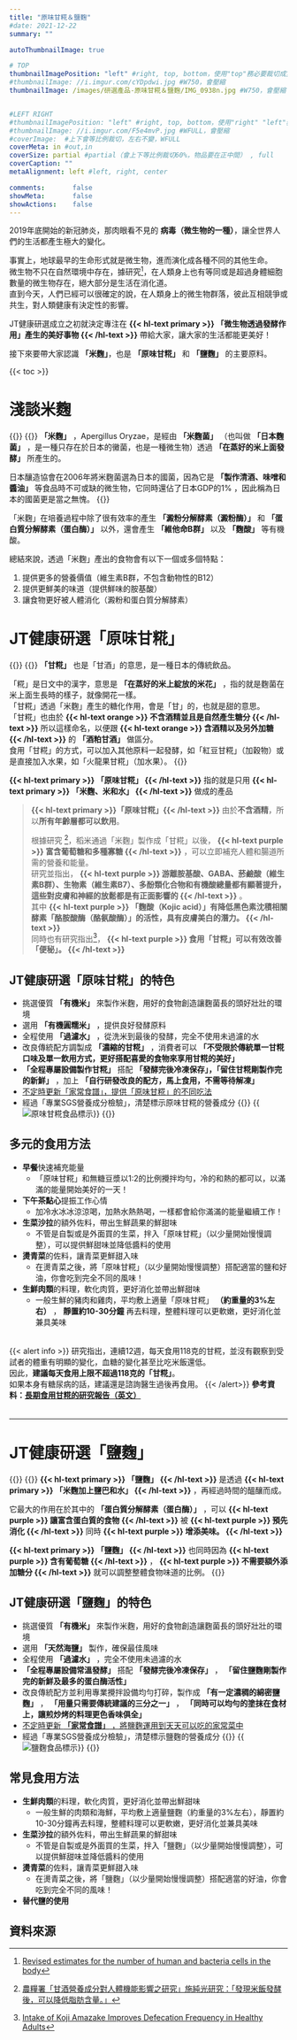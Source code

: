 ```yaml
---
title: "原味甘糀＆鹽麴"
#date: 2021-12-22
summary: ""

autoThumbnailImage: true

# TOP
thumbnailImagePosition: "left" #right, top, bottom，使用"top"務必要裁切成寬度750，這樣才會正確顯示，其他用原尺寸即可
#thumbnailImage: //i.imgur.com/cYDpdwi.jpg #W750，會壓縮
thumbnailImage: /images/研選產品-原味甘糀＆鹽麴/IMG_0938n.jpg #W750，會壓縮


#LEFT RIGHT
#thumbnailImagePosition: "left" #right, top, bottom，使用"right" "left"務必要裁切成接近正方形，這樣才會正確顯示
#thumbnailImage: //i.imgur.com/F5e4mvP.jpg #WFULL，會壓縮
#coverImage:  #上下會等比例裁切，左右不變，WFULL
coverMeta: in #out,in
coverSize: partial #partial（會上下等比例裁切60%，物品要在正中間） , full
coverCaption: ""
metaAlignment: left #left, right, center

comments:       false
showMeta:       false
showActions:    false
---
```

2019年底開始的新冠肺炎，那肉眼看不見的 **病毒（微生物的一種）**，讓全世界人們的生活都產生極大的變化。
<!--more-->
事實上，地球最早的生命形式就是微生物，進而演化成各種不同的其他生命。\
微生物不只在自然環境中存在，據研究[^01]，在人類身上也有等同或是超過身體細胞數量的微生物存在，絕大部分是生活在消化道。\
直到今天，人們已經可以很確定的說，在人類身上的微生物群落，彼此互相競爭或共生，對人類健康有決定性的影響。

JT健康研選成立之初就決定專注在
**{{< hl-text primary >}}
「微生物透過發酵作用」產生的美好事物
{{< /hl-text >}}**
帶給大家，讓大家的生活都能更美好！

接下來要帶大家認識 **「米麴」**，也是 **「原味甘糀」** 和 **「鹽麴」** 的主要原料。

{{< toc >}}

# 淺談米麴
{{<image classes="clear">}}
{{<image classes="nocaption fancybox fig-100" thumbnail-width="60%" thumbnail-height="60%" src="/images/研選產品-原味甘糀＆鹽麴/IMG_0912.jpg" title="" >}}
**「米麴」** ，Apergillus Oryzae，是經由 **「米麴菌」** （也叫做 **「日本麴菌」** ，是一種只存在於日本的黴菌，也是一種微生物）透過 **「在蒸好的米上面發酵」** 所產生的。

日本釀造協會在2006年將米麴菌選為日本的國菌，因為它是 **「製作清酒、味噌和醬油」** 等食品時不可或缺的微生物，它同時還佔了日本GDP的1%
，因此稱為日本的國菌更是當之無愧。
{{<image classes="clear">}}

「米麴」在培養過程中除了很有效率的產生 **「澱粉分解酵素（澱粉酶）」** 和 **「蛋白質分解酵素（蛋白酶）」** 以外，還會產生 **「維他命B群」** 以及 **「麴酸」** 等有機酸。

總結來說，透過「米麴」產出的食物會有以下一個或多個特點：
1. 提供更多的營養價值（維生素B群，不包含動物性的B12）
2. 提供更鮮美的味道（提供鮮味的胺基酸）
3. 讓食物更好被人體消化（澱粉和蛋白質分解酵素）

# JT健康研選「原味甘糀」
{{<image classes="clear">}}
{{<image classes="left nocaption fancybox fig-100" thumbnail-width="40%" thumbnail-height="40%" src="/images/研選產品-原味甘糀＆鹽麴/IMG_8070.jpg" title="" >}}
**「甘糀」** 也是「甘酒」的意思，是一種日本的傳統飲品。

「糀」是日文中的漢字，意思是 **「在蒸好的米上綻放的米花」** ，指的就是麴菌在米上面生長時的樣子，就像開花一樣。\
「甘糀」透過「米麴」產生的糖化作用，會是「甘」的，也就是甜的意思。\
「甘糀」也由於
**{{< hl-text orange >}}
不含酒精並且是自然產生糖分
{{< /hl-text >}}**
所以這樣命名，以便跟
**{{< hl-text orange >}}
含酒精以及另外加糖
{{< /hl-text >}}**
的 **「酒粕甘酒」** 做區分。\
食用「甘糀」的方式，可以加入其他原料一起發酵，如「紅豆甘糀」（加穀物）或是直接加入水果，如「火龍果甘糀」（加水果）。
{{<image classes="clear">}}

**{{< hl-text primary >}}
「原味甘糀」
{{< /hl-text >}}**
指的就是只用
**{{< hl-text primary >}}
「米麴、米和水」
{{< /hl-text >}}**
做成的產品

> **{{< hl-text primary >}}「原味甘糀」{{< /hl-text >}}** 由於**不含酒精**，所以**所有年齡層都可以飲用**。
> 
> 根據研究 [^02]，稻米通過「米麴」製作成「甘糀」以後，
> **{{< hl-text purple >}}
富含葡萄糖和多種寡糖
{{< /hl-text >}}**
，可以立即補充人體和腸道所需的營養和能量。\
> 研究並指出，
**{{< hl-text purple >}}
游離胺基酸、GABA、菸鹼酸（維生素B群）、生物素（維生素B7）、多酚類化合物和有機酸總量都有顯著提升，這些對皮膚和神經的放鬆都是有正面影響的
{{< /hl-text >}}** 。\
> 其中
**{{< hl-text purple >}}
「麴酸（Kojic acid）」有降低黑色素沈積相關酵素「酪胺酸酶（酪氨酸酶）」的活性，具有皮膚美白的潛力。
{{< /hl-text >}}**\
> 同時也有研究指出[^03]，
**{{< hl-text purple >}}
食用「甘糀」可以有效改善「便秘」。
{{< /hl-text >}}**

## JT健康研選「原味甘糀」的特色
* 挑選優質 **「有機米」** 來製作米麴，用好的食物創造讓麴菌長的頭好壯壯的環境
* 選用 **「有機圓糯米」** ，提供良好發酵原料
* 全程使用 **「過濾水」** ，從洗米到最後的發酵，完全不使用未過濾的水
* 改良傳統配方調製成 **「濃縮的甘糀」** ，消費者可以 **「不受限於傳統單一甘糀口味及單一飲用方式，更好搭配喜愛的食物來享用甘糀的美好」**
*  **「全程專屬設備製作甘糀」** 搭配 **「發酵完後冷凍保存」，「留住甘糀剛製作完的新鮮」** ，加上 **「自行研發改良的配方，馬上食用，不需等待解凍」**
* [不定時更新「家常食譜」，提供「原味甘糀」的不同吃法][URL2]
* 經過「專業SGS營養成分檢驗」，清楚標示原味甘糀的營養成分
{{<image classes="clear">}}
{{<image classes="left nocaption fancybox fig-100" thumbnail-width="60%" thumbnail-height="60%" src="/images/食品標示/原味甘糀食品標示.jpg" title="原味甘糀食品標示" >}}
{{<image classes="clear">}}

## 多元的食用方法
- **早餐**快速補充能量
  - 「原味甘糀」和無糖豆漿以1:2的比例攪拌均勻，冷的和熱的都可以，以滿滿的能量開始美好的一天！
- **下午茶點心**提振工作心情
  - 加冷水冰冰涼涼喝，加熱水熱熱喝，一樣都會給你滿滿的能量繼續工作！
- **生菜沙拉**的額外佐料，帶出生鮮蔬果的鮮甜味
  - 不管是自製或是外面買的生菜，拌入「原味甘糀」（以少量開始慢慢調整），可以提供鮮甜味並降低醬料的使用
- **燙青菜**的佐料，讓青菜更鮮甜入味
  - 在燙青菜之後，將「原味甘糀」（以少量開始慢慢調整）搭配適當的鹽和好油，你會吃到完全不同的風味！
- **生鮮肉類**的料理，軟化肉質，更好消化並帶出鮮甜味
  - 一般生鮮的豬肉和雞肉，平均敷上適量「原味甘糀」 **（約重量的3%左右）** ， **靜置約10-30分鐘** 再去料理，整體料理可以更軟嫩，更好消化並兼具美味

######
{{< alert info >}}
研究指出，連續12週，每天食用118克的甘糀，並沒有觀察到受試者的體重有明顯的變化，血糖的變化甚至比吃米飯還低。\
因此，**建議每天食用上限不超過118克的「甘糀」**。\
如果本身有糖尿病的話，建議還是諮詢醫生過後再食用。
{{< /alert>}}
**參考資料：[長期食用甘糀的研究報告（英文）][URL5]**
######
----

# JT健康研選「鹽麴」
{{<image classes="clear">}}
{{<image classes="left nocaption fancybox fig-100" thumbnail-width="60%" thumbnail-height="60%" src="/images/研選產品-原味甘糀＆鹽麴/IMG_1006.jpg" title="" >}}
**{{< hl-text primary >}}
「鹽麴」
{{< /hl-text >}}**
是透過
**{{< hl-text primary >}}
「米麴加上鹽巴和水」
{{< /hl-text >}}**
，再經過時間的醞釀而成。

它最大的作用在於其中的 **「蛋白質分解酵素（蛋白酶）」** ，可以
**{{< hl-text purple >}}
讓富含蛋白質的食物
{{< /hl-text >}}**
被
**{{< hl-text purple >}}
預先消化
{{< /hl-text >}}**
同時
**{{< hl-text purple >}}
增添美味。
{{< /hl-text >}}**

**{{< hl-text primary >}}
「鹽麴」
{{< /hl-text >}}** 
也同時因為
**{{< hl-text purple >}}
含有葡萄糖
{{< /hl-text >}}**
，
**{{< hl-text purple >}}
不需要額外添加糖分
{{< /hl-text >}}**
就可以調整整體食物味道的比例。
{{<image classes="clear">}}

## JT健康研選「鹽麴」的特色
* 挑選優質 **「有機米」** 來製作米麴，用好的食物創造讓麴菌長的頭好壯壯的環境
* 選用 **「天然海鹽」** 製作，確保最佳風味
* 全程使用 **「過濾水」** ，完全不使用未過濾的水
*  **「全程專屬設備常溫發酵」** 搭配 **「發酵完後冷凍保存」** ， **「留住鹽麴剛製作完的新鮮及最多的蛋白酶活性」**
* 改良傳統配方並利用專業攪拌設備均勻打碎，製作成 **「有一定濃稠的綿密鹽麴」** ， **「用量只需要傳統建議的三分之一」** ， **「同時可以均勻的塗抹在食材上，讓煎炒烤的料理更色香味俱全」**
* [不定時更新 **「家常食譜」** ，將鹽麴運用到天天可以吃的家常菜中][URL6]
* 經過「專業SGS營養成分檢驗」，清楚標示鹽麴的營養成分
{{<image classes="clear">}}
{{<image classes="left nocaption fancybox fig-100" thumbnail-width="60%" thumbnail-height="60%" src="/images/食品標示/鹽麴食品標示.jpg" title="鹽麴食品標示" >}}
{{<image classes="clear">}}

## 常見食用方法
- **生鮮肉類**的料理，軟化肉質，更好消化並帶出鮮甜味
  - 一般生鮮的肉類和海鮮，平均敷上適量鹽麴（約重量的3%左右），靜置約10-30分鐘再去料理，整體料理可以更軟嫩，更好消化並兼具美味
- **生菜沙拉**的額外佐料，帶出生鮮蔬果的鮮甜味
  - 不管是自製或是外面買的生菜，拌入「鹽麴」（以少量開始慢慢調整），可以提供鮮甜味並降低醬料的使用
- **燙青菜**的佐料，讓青菜更鮮甜入味
  - 在燙青菜之後，將「鹽麴」（以少量開始慢慢調整）搭配適當的好油，你會吃到完全不同的風味！
- **替代鹽的使用**

## 資料來源
[^01]: [Revised estimates for the number of human and bacteria cells in the body][URL3]
[^02]: [農糧署「甘酒營養成分對人體機能影響之研究」施純光研究：「發現米飯發酵後，可以降低脂肪含量。」][URL1]
[^03]: [Intake of Koji Amazake Improves Defecation Frequency in Healthy Adults][URL4]

[URL1]: https://news.sina.com.tw/article/20201211/37130836.html
[URL2]: /tags/甘糀/
[URL3]: https://www.biorxiv.org/content/10.1101/036103v1
[URL4]: https://www.mdpi.com/2309-608X/7/9/782
[URL5]: https://www.mdpi.com/2309-608X/7/6/469
[URL6]: /tags/鹽麴/